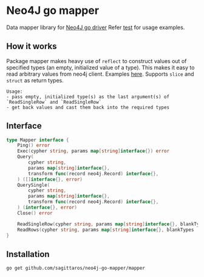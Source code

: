 # Neo4J go mapper

Data mapper library for [Neo4J go driver](https://github.com/neo4j/neo4j-go-driver)
Refer [test](./test) for usage examples.

## How it works
Package mapper makes heavy use of `reflect` to construct values out of specified types (an empty, initialized value of a type).
This makes it easy to read arbitrary values from neo4j client. Examples [here](./test/reader_test.go). Supports `slice` and `struct` as return types.
```
Usage:
- pass empty, initialized type(s) as the last argument(s) of `ReadSingleRow` and `ReadSingleRow`
- get back values and cast them back into the required types
```

## Interface

```go
type Mapper interface {
	Ping() error
	Exec(cypher string, params map[string]interface{}) error
	Query(
		cypher string,
		params map[string]interface{},
		transform func(record neo4j.Record) interface{},
	) ([]interface{}, error)
	QuerySingle(
		cypher string,
		params map[string]interface{},
		transform func(record neo4j.Record) interface{},
	) (interface{}, error)
	Close() error

	ReadSingleRow(cypher string, params map[string]interface{}, blankTypes ...interface{}) ([]interface{}, error)
	ReadRows(cypher string, params map[string]interface{}, blankTypes ...interface{}) ([][]interface{}, error)
}
```

## Installation
```
go get github.com/sagittaros/neo4j-go-mapper/mapper
```
